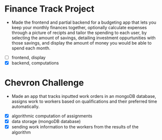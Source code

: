 # Finance Track Project
 * Made the frontend and partial backend for a budgeting app that lets you keep your monthly finances together, optionally calculate expenses through a picture of recipts and tailor the spending to each user, by selecting the amount of savings, detailing investment oppurtunities with those savings, and display the amount of money you would be able to spend each month.
 - [ ] frontend, display
 - [x] backend, computations
# Chevron Challenge
  * Made an app that tracks inputted work orders in an mongoDB database, assigns work to workers based on qualifications and their preferred time automatically.
- [x] algorithmic computation of assignments
- [x] data storage (mongoDB database)
- [x] sending work information to the workers from the results of the algorithm
